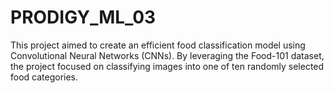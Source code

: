 # PRODIGY_ML_03
This project aimed to create an efficient food classification model using Convolutional Neural Networks (CNNs). By leveraging the Food-101 dataset, the project focused on classifying images into one of ten randomly selected food categories.
